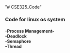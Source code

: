 "# CSE325_Code" <br>
<h3>Code for linux os system</h3>
<h4>-Process Management-<br>
-Deadlock<br>
-Semaphore<br>
-Thread<br>
</h4>

